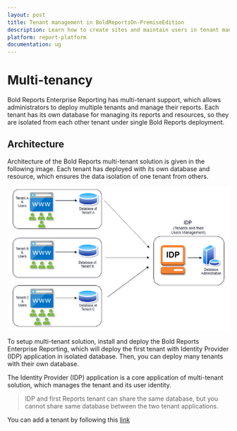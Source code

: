 ```yaml
---
layout: post
title: Tenant management in BoldReportsOn-PremiseEdition
description: Learn how to create sites and maintain users in tenant management on Bold Reports OnPremise Edition.
platform: report-platform
documentation: ug
---
```


# Multi-tenancy

Bold Reports Enterprise Reporting has multi-tenant support, which allows administrators to deploy multiple tenants and manage their reports. Each tenant has its own database for managing its reports and resources, so they are isolated from each other tenant under single Bold Reports deployment.

## Architecture

Architecture of the Bold Reports multi-tenant solution is given in the following image. Each tenant has deployed with its own database and resource, which ensures the data isolation of one tenant from others.

![Multi-Tenant Architect](/static/assets/on-premise/images/tenant-management/multi-tenant-architect.png)

To setup multi-tenant solution, install and deploy the Bold Reports Enterprise Reporting, which will deploy the first tenant with Identity Provider (IDP) application in isolated database. Then, you can deploy many tenants with their own database.

The Identity Provider (IDP) application is a core application of multi-tenant solution, which manages the tenant and its user identity.

> IDP and first Reports tenant can share the same database, but you cannot share same database between the two tenant applications.

You can add a tenant by following this [link](./../manage-tenants/create-site/)